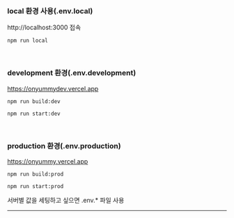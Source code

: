 ### local 환경 사용(.env.local)
http://localhost:3000 접속
~~~shell
npm run local
~~~

<br/>

### development 환경(.env.development)
https://onyummydev.vercel.app
~~~shell
npm run build:dev
~~~
~~~shell
npm run start:dev
~~~

<br/>

### production 환경(.env.production)
https://onyummy.vercel.app
~~~shell
npm run build:prod
~~~
~~~shell
npm run start:prod
~~~

서버별 값을 세팅하고 싶으면 .env.* 파일 사용

---

